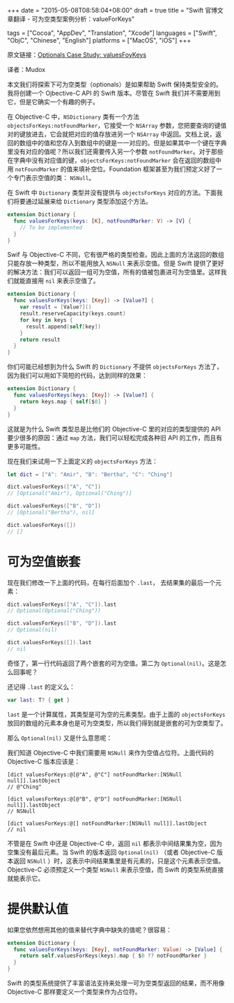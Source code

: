 +++
date = "2015-05-08T08:58:04+08:00"
draft = true
title = "Swift 官博文章翻译 - 可为空类型案例分析：valueForKeys"

tags      = ["Cocoa", "AppDev", "Translation", "Xcode"]
languages = ["Swift", "ObjC", "Chinese", "English"]
platforms = ["MacOS", "iOS"]
+++

原文链接：[Optionals Case Study: valuesFoyKeys](https://developer.apple.com/swift/blog/?id=12)

译者：Mudox

本文我们将探索下可为空类型（optionals）是如果帮助 Swift 保持类型安全的。我将创建一个 Ojbective-C API 的 Swift 版本。尽管在 Swift 我们并不需要用到它，但是它确实一个有趣的例子。
<!--more-->

在 Objective-C 中，`NSDictionary` 类有一个方法 `objectsForKeys:notFoundMarker`，它接受一个 `NSArray` 参数，您把要查询的键值对的键放进去，它会就把对应的值存放进另一个 `NSArray` 中返回。文档上说，返回的数组中的值和您存入到数组中的键是一一对应的。但是如果其中一个键在字典里没有对应的值呢？所以我们还需要传入另一个参数 `notFoundMarker`。对于那些在字典中没有对应值的键，`objectsForKeys:notFoundMarker` 会在返回的数组中用 `notFoundMarker` 的值来填补空位。Foundation 框架甚至为我们预定义好了一个专门表示空值的类： `NSNull`。

在 Swift 中 `Dictionary` 类型并没有提供与 `objectsForKeys` 对应的方法。下面我们将要通过延展来给 `Dictionary` 类型添加这个方法。

```swift
extension Dictionary {
  func valuesForKeys(keys: [K], notFoundMarker: V) -> [V] {
    // To be implemented
  }
}
```

Swif 与 Objective-C 不同，它有很严格的类型检查。因此上面的方法返回的数组只能存放一种类型，所以不能用放入 `NSNull` 来表示空值。但是 Swift 提供了更好的解决方法：我们可以返回一组可为空值，所有的值被包裹进可为空值里。这样我们就能直接用 `nil` 来表示空值了。

```swift
extension Dictionary {
  func valuesForKeys(keys: [Key]) -> [Value?] {
    var result = [Value?]()
    result.reserveCapacity(keys.count)
    for key in keys {
      result.append(self[key])
    }
    return result
  }
}
```

你们可能已经想到为什么 Swift 的 `Dictionary` 不提供 `objectsForKeys` 方法了，因为我们可以用如下简短的代码，达到同样的效果：

```swift
extension Dictionary {
  func valuesForKeys(keys: [Key]) -> [Value?] {
    return keys.map { self[$0] }
  }
}
```

这就是为什么 Swift 类型总是比他们的 Objective-C 里的对应的类型提供的 API 要少很多的原因：通过 `map` 方法，我们可以轻松完成各种旧 API 的工作，而且有更多可能性。

现在我们来试用一下上面定义的 `objectsForKeys` 方法：

```swift
let dict = ["A": "Amir", "B": "Bertha", "C": "Ching"]

dict.valuesForKeys(["A", "C"])
// [Optional("Amir"), Optional("Ching")]

dict.valuesForKeys(["B", "D"])
// [Optional("Bertha"), nil]

dict.valuesForKeys([])
// []
```

# 可为空值嵌套

现在我们修改一下上面的代码，在每行后面加个 `.last`， 去结果集的最后一个元素：

```swift
dict.valuesForKeys(["A", "C"]).last
// Optional(Optional("Ching"))

dict.valuesForKeys(["B", "D"]).last
// Optional(nil)

dict.valuesForKeys([]).last
// nil
```

奇怪了，第一行代码返回了两个嵌套的可为空值。第二为 `Optional(nil)`。这是怎么回事呢？

还记得 `.last` 的定义么：

```swift
var last: T? { get }
```

`last` 是一个计算属性，其类型是可为空的元素类型。由于上面的 `objectsForKeys` 放回的数组的元素本身也是可为空类型，所以我们得到就是嵌套的可为空类型了。

那么 `Optional(nil)` 又是什么意思呢：

我们知道 Objective-C 中我们需要用 `NSNull` 来作为空值占位符。上面代码的 Objective-C 版本应该是：

```objc
[dict valuesForKeys:@[@"A", @"C"] notFoundMarker:[NSNull null]].lastObject
// @"Ching"

[dict valuesForKeys:@[@"B", @"D"] notFoundMarker:[NSNull null]].lastObject
// NSNull

[dict valuesForKeys:@[] notFoundMarker:[NSNull null]].lastObject
// nil
```

不管是在 Swift 中还是 Objective-C 中，返回 `nil` 都表示中间结果集为空，因为空集没有最后元素。当 Swift 的版本返回 `Optional(nil)` （或者 Objective-C 版本返回 `NSNull` ）时，这表示中间结果集里是有元素的，只是这个元素表示空值。Objective-C 必须预定义一个类型 `NSNull` 来表示空值，而 Swift 的类型系统直接就能表示它。

# 提供默认值

如果您依然想用其他的值来替代字典中缺失的值呢？很容易：

```swift
extension Dictionary {
  func valuesForKeys(keys: [Key], notFoundMarker: Value) -> [Value] {
    return self.valuesForKeys(keys).map { $0 ?? notFoundMarker }
  }
}
```

Swift 的类型系统提供了丰富语法支持来处理一可为空类型返回的结果，而不用像 Objective-C 那样要定义一个类型来作为占位符。
